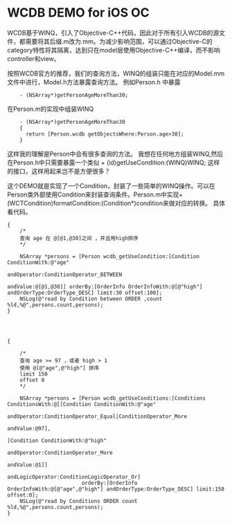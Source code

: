 # WCDB DEMO for iOS OC

WCDB基于WINQ，引入了Objective-C++代码，因此对于所有引入WCDB的源文件，都需要将其后缀.m改为.mm。为减少影响范围，可以通过Objective-C的category特性将其隔离，达到只在model层使用Objective-C++编译，而不影响controller和view。

按照WCDB官方的推荐，我们的查询方法，WINQ的组装只能在对应的Model.mm文件中进行，Model.h方法暴露查询方法。
例如Person.h 中暴露

		- (NSArray*)getPersonAgeMoreThan30;

在Person.m的实现中组装WINQ

		- (NSArray*)getPersonAgeMoreThan30
		{
		  return [Person.wcdb getObjectsWhere:Person.age>30];
		}



这样我的理解是Person中会有很多查询的方法。
我想在任何地方组装WINQ,然后在Person.h中只需要暴露一个类似  + (id)getUseCondition:(WINQ)WINQ; 这样的接口，这样用起来岂不是方便很多？

这个DEMO就是实现了一个Condition，封装了一些简单的WINQ操作。可以在Person类外部使用Condition来封装查询条件。Person.m中实现+ (WCTCondition)formatCondition:(Condition*)condition来做对应的转换。
具体看代码。


 	{
 		/*
 		查询 age 在 @[@1,@30]之间 ，并且用high排序
 		*/

        NSArray *persons = [Person wcdb_getUseCondition:[Condition ConditionWith:@"age"
                                                                     andOperator:ConditionOperator_BETWEEN
                                                                        andValue:@[@1,@30]] orderBy:[OrderInfo OrderInfoWith:@[@"high"] andOrderType:OrderType_DESC] limit:30 offset:100];
        NSLog(@"read by Condition between ORDER ,count %ld,%@",persons.count,persons);
    }



    
    {

    	/*
 		查询 age >= 97 ，或者 high > 1 
 		使用 @[@"age",@"high"] 排序
 		limit 150 
 		offset 0
 		*/

        NSArray *persons = [Person wcdb_getUseConditions:[Conditions ConditionsWith:@[[Condition ConditionWith:@"age"
                                                                                                   andOperator:ConditionOperator_Equal|ConditionOperator_More
                                                                                                      andValue:@97],
                                                                                      [Condition ConditionWith:@"high"
                                                                                                   andOperator:ConditionOperator_More
                                                                                                      andValue:@1]]
                                                                   andLogicOperator:ConditionLogicOperator_Or]
                            orderBy:[OrderInfo OrderInfoWith:@[@"age",@"high"] andOrderType:OrderType_DESC] limit:150 offset:0];
        NSLog(@"read by Conditions ORDER count %ld,%@",persons.count,persons);
    }
	


